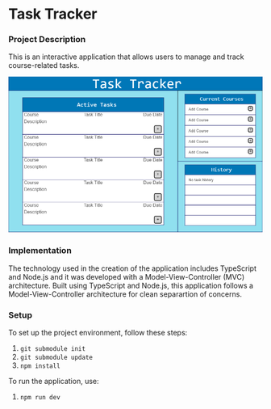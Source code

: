# Task Tracker

### Project Description
This is an interactive application that allows users to manage and track course-related tasks.

![Task Tracker Image](imgs/TaskTracker.png)

### Implementation
The technology used in the creation of the application includes TypeScript and Node.js and it was developed with a Model-View-Controller (MVC) architecture.
Built using TypeScript and Node.js, this application follows a Model-View-Controller architecture for clean separartion of concerns.

### Setup
To set up the project environment, follow these steps:
1. ```git submodule init```
2. ```git submodule update```
3. ```npm install```

To run the application, use:
1. ```npm run dev```
